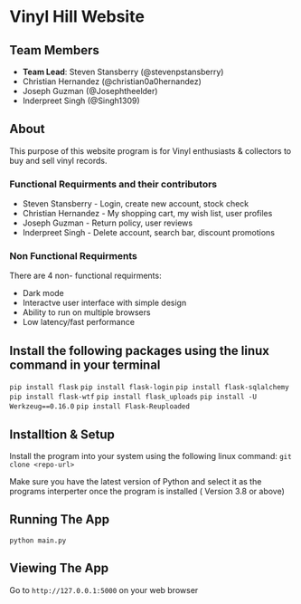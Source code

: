 # Vinyl Hill Website #
## Team Members ##
* __Team Lead__: Steven Stansberry (@stevenpstansberry)
* Christian Hernandez (@christian0a0hernandez)
* Joseph Guzman (@Josephtheelder)
* Inderpreet Singh (@Singh1309)
## About ##
This purpose of this website program is for Vinyl enthusiasts & collectors to buy and sell vinyl records. 

### Functional Requirments and their contributors ###
* Steven Stansberry - Login, create new account, stock check          
* Christian Hernandez - My shopping cart, my wish list, user profiles   
* Joseph Guzman - Return policy, user reviews                     
* Inderpreet Singh - Delete account, search bar, discount promotions 
   
### Non Functional Requirments ###
There are 4 non- functional requirments: 
* Dark mode
* Interactve user interface with simple design
* Ability to run on multiple browsers
* Low latency/fast performance

## Install the following packages using the linux command in your terminal ##

`pip install flask`
`pip install flask-login`
`pip install flask-sqlalchemy`
`pip install flask-wtf`
`pip install flask_uploads`
`pip install -U Werkzeug==0.16.0`
`pip install Flask-Reuploaded`

##  Installtion & Setup  ##
Install the program into your system using the following linux command: 
`git clone <repo-url>`

Make sure you have the latest version of Python and select it as the programs interperter once the program is installed ( Version 3.8  or above)

## Running The App ##
`python main.py`

## Viewing The App ##
Go to `http://127.0.0.1:5000` on your web browser
